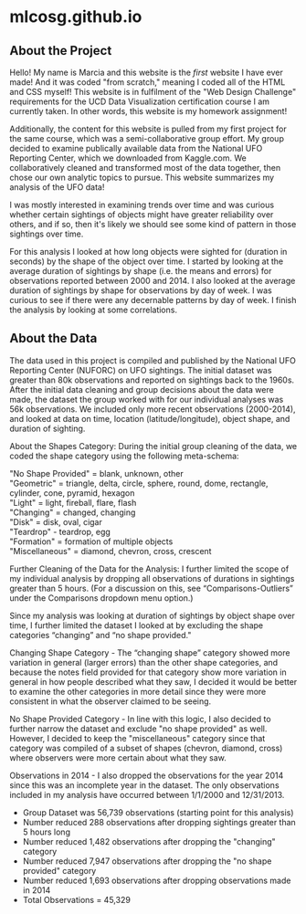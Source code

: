 # mlcosg.github.io

## About the Project
Hello! My name is Marcia and this website is the *first* website I have ever made! And it was coded "from scratch," 
meaning I coded all of the HTML and CSS myself! This website is in fulfilment of the "Web Design Challenge" requirements 
for the UCD Data Visualization certification course I am currently taken. In other words, this website is my homework assignment!

Additionally, the content for this website is pulled from my first project for the same course, which was a semi-collaborative 
group effort. My group decided to examine publically available data from the National UFO Reporting Center, which we downloaded 
from Kaggle.com. We collaboratively cleaned and transformed most of the data together, then chose our own analytic topics to pursue. 
This website summarizes my analysis of the UFO data!

I was mostly interested in examining trends over time and was curious whether certain sightings of objects might have greater 
reliability over others, and if so, then it's likely we should see some kind of pattern in those sightings over time.

For this analysis I looked at how long objects were sighted for (duration in seconds) by the shape of the object over time. 
I started by looking at the average duration of sightings by shape (i.e. the means and errors) for observations reported between 
2000 and 2014. I also looked at the average duration of sightings by shape for observations by day of week. I was curious to see 
if there were any decernable patterns by day of week. I finish the analysis by looking at some correlations.

## About the Data
The data used in this project is compiled and published by the National UFO Reporting Center (NUFORC) on UFO sightings. The initial dataset was greater than 80k observations and reported on sightings back to the 1960s. After the initial data cleaning and group decisions about the data were made, the dataset the group worked with for our individual analyses was 56k observations. We included only more recent observations (2000-2014), and looked at data on time, location (latitude/longitude), object shape, and duration of sighting.

About the Shapes Category:
During the initial group cleaning of the data, we coded the shape category using the following meta-schema:

"No Shape Provided" = blank, unknown, other <br>
"Geometric" = triangle, delta, circle, sphere, round, dome, rectangle, cylinder, cone, pyramid, hexagon <br>
"Light" = light, fireball, flare, flash <br>
"Changing" = changed, changing <br>
"Disk" = disk, oval, cigar <br>
"Teardrop" - teardrop, egg <br>
"Formation" = formation of multiple objects <br>
"Miscellaneous" = diamond, chevron, cross, crescent <br>

Further Cleaning of the Data for the Analysis:
I further limited the scope of my individual analysis by dropping all observations of durations in sightings greater than 5 hours. (For a discussion on this, see “Comparisons-Outliers” under the Comparisons dropdown menu option.)

Since my analysis was looking at duration of sightings by object shape over time, I further limited the dataset I looked at by excluding the shape categories “changing” and “no shape provided."

Changing Shape Category - The “changing shape” category showed more variation in general (larger errors) than the other shape categories, and because the notes field provided for that category show more variation in general in how people described what they saw, I decided it would be better to examine the other categories in more detail since they were more consistent in what the observer claimed to be seeing.

No Shape Provided Category - In line with this logic, I also decided to further narrow the dataset and exclude "no shape provided" as well. However, I decided to keep the "miscellaneous" category since that category was compiled of a subset of shapes (chevron, diamond, cross) where observers were more certain about what they saw.

Observations in 2014 - I also dropped the observations for the year 2014 since this was an incomplete year in the dataset. The only observations included in my analysis have occurred between 1/1/2000 and 12/31/2013.

* Group Dataset was 56,739 observations (starting point for this analysis)
* Number reduced 288 observations after dropping sightings greater than 5 hours long
* Number reduced 1,482 observations after dropping the "changing" category
* Number reduced 7,947 observations after dropping the "no shape provided" category
* Number reduced 1,693 observations after dropping observations made in 2014
* Total Observations = 45,329

